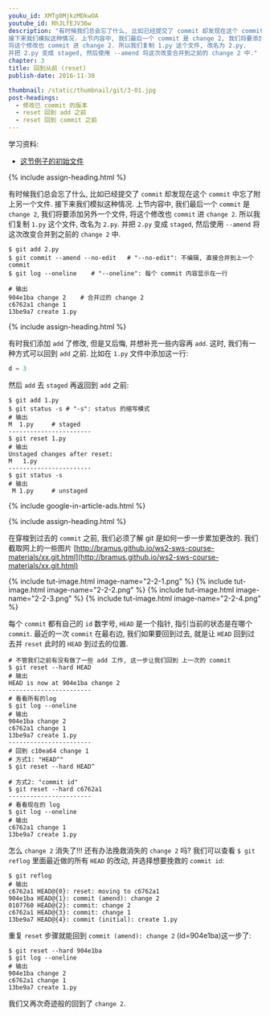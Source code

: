 ```yaml
---
youku_id: XMTg0MjkzMDkwOA
youtube_id: RhJLfEJV36w
description: "有时候我们总会忘了什么, 比如已经提交了 commit 却发现在这个 commit 中忘了附上另一个文件.
接下来我们模拟这种情况. 上节内容中, 我们最后一个 commit 是 change 2, 我们将要添加另外一个文件,
将这个修改也 commit 进 change 2. 所以我们复制 1.py 这个文件, 改名为 2.py.
并把 2.py 变成 staged, 然后使用 --amend 将这次改变合并到之前的 change 2 中."
chapter: 3
title: 回到从前 (reset)
publish-date: 2016-11-30

thumbnail: /static/thumbnail/git/3-01.jpg
post-headings:
  - 修改已 commit 的版本
  - reset 回到 add 之前
  - reset 回到 commit 之前
---
```


学习资料:
  * [这节例子的初始文件](/static/results/git/initial-files/for_gitTUT_3-1.zip)
  



{% include assign-heading.html %}

有时候我们总会忘了什么, 比如已经提交了 `commit` 却发现在这个 `commit` 中忘了附上另一个文件.
接下来我们模拟这种情况. 上节内容中, 我们最后一个 `commit` 是 `change 2`, 我们将要添加另外一个文件, 
将这个修改也 `commit` 进 `change 2`. 所以我们复制 `1.py` 这个文件, 改名为 `2.py`. 
并把 `2.py` 变成 `staged`, 然后使用 `--amend` 将这次改变合并到之前的 `change 2` 中.

```shell
$ git add 2.py
$ git commit --amend --no-edit   # "--no-edit": 不编辑, 直接合并到上一个 commit
$ git log --oneline    # "--oneline": 每个 commit 内容显示在一行

# 输出
904e1ba change 2    # 合并过的 change 2
c6762a1 change 1
13be9a7 create 1.py
```

{% include assign-heading.html %}

有时我们添加 `add` 了修改, 但是又后悔, 并想补充一些内容再 `add`. 这时,
我们有一种方式可以回到 `add` 之前. 比如在 `1.py` 文件中添加这一行:

```python
d = 3
```

然后 `add` 去 `staged` 再返回到 `add` 之前:
 
```shell
$ git add 1.py
$ git status -s # "-s": status 的缩写模式
# 输出
M  1.py     # staged
-----------------------
$ git reset 1.py
# 输出
Unstaged changes after reset:
M	1.py
-----------------------
$ git status -s
# 输出
 M 1.py     # unstaged
```

{% include google-in-article-ads.html %}

{% include assign-heading.html %}

在穿梭到过去的 `commit` 之前, 我们必须了解 git 是如何一步一步累加更改的.
我们截取网上的一些图片 [http://bramus.github.io/ws2-sws-course-materials/xx.git.html](http://bramus.github.io/ws2-sws-course-materials/xx.git.html)

{% include tut-image.html image-name="2-2-1.png" %}
{% include tut-image.html image-name="2-2-2.png" %}
{% include tut-image.html image-name="2-2-3.png" %}
{% include tut-image.html image-name="2-2-4.png" %}

每个 `commit` 都有自己的 `id` 数字号, `HEAD` 是一个指针, 
指引当前的状态是在哪个 `commit`. 最近的一次 `commit` 在最右边, 我们如果要回到过去,
就是让 `HEAD` 回到过去并 `reset` 此时的 `HEAD` 到过去的位置.


```shell
# 不管我们之前有没有做了一些 add 工作, 这一步让我们回到 上一次的 commit
$ git reset --hard HEAD    
# 输出
HEAD is now at 904e1ba change 2
-----------------------
# 看看所有的log
$ git log --oneline
# 输出
904e1ba change 2
c6762a1 change 1
13be9a7 create 1.py
-----------------------
# 回到 c10ea64 change 1
# 方式1: "HEAD^"
$ git reset --hard HEAD^  

# 方式2: "commit id"
$ git reset --hard c6762a1
-----------------------
# 看看现在的 log
$ git log --oneline
# 输出
c6762a1 change 1
13be9a7 create 1.py
```

怎么 `change 2` 消失了!!! 还有办法挽救消失的 `change 2` 吗? 
我们可以查看 `$ git reflog` 里面最近做的所有 `HEAD` 的改动, 并选择想要挽救的 `commit id`:

```shell
$ git reflog
# 输出
c6762a1 HEAD@{0}: reset: moving to c6762a1
904e1ba HEAD@{1}: commit (amend): change 2
0107760 HEAD@{2}: commit: change 2
c6762a1 HEAD@{3}: commit: change 1
13be9a7 HEAD@{4}: commit (initial): create 1.py
```

重复 `reset` 步骤就能回到 `commit (amend): change 2` (id=904e1ba)这一步了:

```shell
$ git reset --hard 904e1ba
$ git log --oneline
# 输出
904e1ba change 2
c6762a1 change 1
13be9a7 create 1.py
```

我们又再次奇迹般的回到了 `change 2`.


